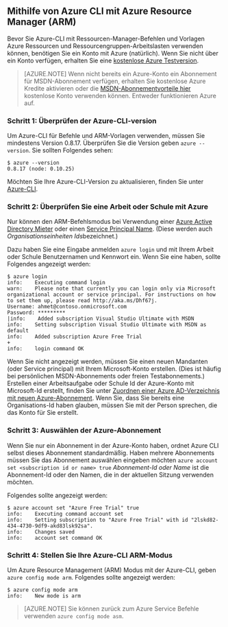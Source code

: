 <properties services="virtual-machines" title="Using Azure CLI with Azure Resource Manager" authors="squillace" solutions="" manager="timlt" editor="tysonn" />

<tags
   ms.service="virtual-machine"
   ms.devlang="na"
   ms.topic="article"
   ms.tgt_pltfrm="linux"
   ms.workload="infrastructure"
   ms.date="04/13/2015"
   ms.author="rasquill" />

## <a name="using-azure-cli-with-azure-resource-manager-arm"></a>Mithilfe von Azure CLI mit Azure Resource Manager (ARM)

Bevor Sie Azure-CLI mit Ressourcen-Manager-Befehlen und Vorlagen Azure Ressourcen und Ressourcengruppen-Arbeitslasten verwenden können, benötigen Sie ein Konto mit Azure (natürlich). Wenn Sie nicht über ein Konto verfügen, erhalten Sie eine [kostenlose Azure Testversion](https://azure.microsoft.com/pricing/free-trial/).

> [AZURE.NOTE] Wenn nicht bereits ein Azure-Konto ein Abonnement für MSDN-Abonnement verfügen, erhalten Sie kostenlose Azure Kredite aktivieren oder die [MSDN-Abonnementvorteile hier](https://azure.microsoft.com/pricing/member-offers/msdn-benefits-details/) kostenlose Konto verwenden können. Entweder funktionieren Azure auf.

### <a name="step-1-verify-the-azure-cli-version"></a>Schritt 1: Überprüfen der Azure-CLI-version

Um Azure-CLI für Befehle und ARM-Vorlagen verwenden, müssen Sie mindestens Version 0.8.17. Überprüfen Sie die Version geben `azure --version`. Sie sollten Folgendes sehen:

    $ azure --version
    0.8.17 (node: 0.10.25)

Möchten Sie Ihre Azure-CLI-Version zu aktualisieren, finden Sie unter [Azure-CLI](https://github.com/Azure/azure-xplat-cli).

### <a name="step-2-verify-you-are-using-a-work-or-school-identity-with-azure"></a>Schritt 2: Überprüfen Sie eine Arbeit oder Schule mit Azure

Nur können den ARM-Befehlsmodus bei Verwendung einer [Azure Active Directory Mieter](https://msdn.microsoft.com/library/azure/jj573650.aspx#BKMK_WhatIsAnAzureADTenant) oder einen [Service Principal Name](https://msdn.microsoft.com/library/azure/dn132633.aspx). (Diese werden auch *Organisationseinheiten Ids*bezeichnet.)

Dazu haben Sie eine Eingabe anmelden `azure login` und mit Ihrem Arbeit oder Schule Benutzernamen und Kennwort ein. Wenn Sie eine haben, sollte Folgendes angezeigt werden:

    $ azure login
    info:    Executing command login
    warn:    Please note that currently you can login only via Microsoft organizational account or service principal. For instructions on how to set them up, please read http://aka.ms/Dhf67j.
    Username: ahmet@contoso.onmicrosoft.com
    Password: *********
  	|info:    Added subscription Visual Studio Ultimate with MSDN
    info:    Setting subscription Visual Studio Ultimate with MSDN as default
    info:    Added subscription Azure Free Trial
    +
    info:    login command OK

Wenn Sie nicht angezeigt werden, müssen Sie einen neuen Mandanten (oder Service principal) mit Ihrem Microsoft-Konto erstellen. (Dies ist häufig bei persönlichen MSDN-Abonnements oder freien Testabonnements.) Erstellen einer Arbeitsaufgabe oder Schule Id der Azure-Konto mit Microsoft-Id erstellt, finden Sie unter [Zuordnen einer Azure AD-Verzeichnis mit neuen Azure-Abonnement](https://msdn.microsoft.com/library/azure/jj573650.aspx#BKMK_WhatIsAnAzureADTenant). Wenn Sie, dass Sie bereits eine Organisations-Id haben glauben, müssen Sie mit der Person sprechen, die das Konto für Sie erstellt.

### <a name="step-3-choose-your-azure-subscription"></a>Schritt 3: Auswählen der Azure-Abonnement

Wenn Sie nur ein Abonnement in der Azure-Konto haben, ordnet Azure CLI selbst dieses Abonnement standardmäßig. Haben mehrere Abonnements müssen Sie das Abonnement auswählen eingeben möchten `azure account set <subscription id or name> true` _Abonnement-Id oder Name_ ist die Abonnement-Id oder den Namen, die in der aktuellen Sitzung verwenden möchten.

Folgendes sollte angezeigt werden:

    $ azure account set "Azure Free Trial" true
    info:    Executing command account set
    info:    Setting subscription to "Azure Free Trial" with id "2lskd82-434-4730-9df9-akd83lsk92sa".
    info:    Changes saved
    info:    account set command OK

### <a name="step-4-place-your-azure-cli-in-the-arm-mode"></a>Schritt 4: Stellen Sie Ihre Azure-CLI ARM-Modus

Um Azure Resource Management (ARM) Modus mit der Azure-CLI, geben `azure config mode arm`. Folgendes sollte angezeigt werden:

    $ azure config mode arm
    info:    New mode is arm

> [AZURE.NOTE] Sie können zurück zum Azure Service Befehle verwenden `azure config mode asm`.
